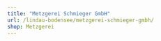 ```yaml
---
title: "Metzgerei Schmieger GmbH"
url: /lindau-bodensee/metzgerei-schmieger-gmbh/
shop: Metzgerei
---
```


